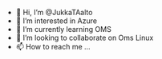 - 👋 Hi, I’m @JukkaTAalto
- 👀 I’m interested in Azure
- 🌱 I’m currently learning OMS
- 💞️ I’m looking to collaborate on Oms Linux
- 📫 How to reach me ...

<!---
JukkaTAalto/JukkaTAalto is a ✨ special ✨ repository because its `README.md` (this file) appears on your GitHub profile.
You can click the Preview link to take a look at your changes.
--->

